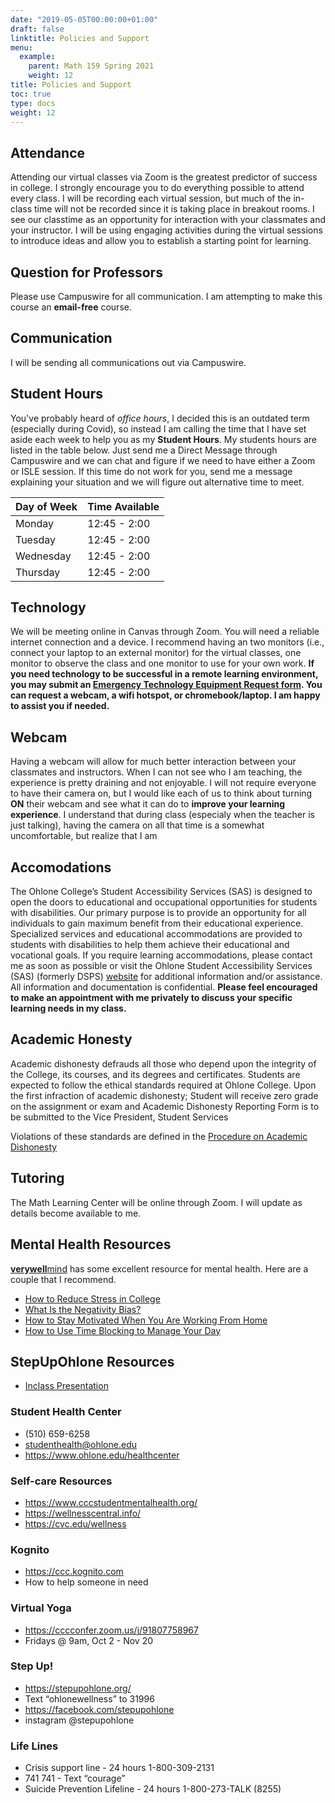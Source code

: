 ```yaml
---
date: "2019-05-05T00:00:00+01:00"
draft: false
linktitle: Policies and Support
menu:
  example:
    parent: Math 159 Spring 2021
    weight: 12
title: Policies and Support
toc: true
type: docs
weight: 12
---
```


## Attendance
Attending our virtual classes via Zoom is the greatest predictor of success in college.  I strongly encourage you to do everything possible to attend every class.  I will be recording each virtual session, but much of the in-class time will not be recorded since it is taking place in breakout rooms.  I see our classtime as an opportunity for interaction with your classmates and your instructor.  I will be using engaging activities during the virtual sessions to introduce ideas and allow you to establish a starting point for learning.  

## Question for Professors
Please use Campuswire for all communication. I am attempting to make this course an **email-free** course.

## Communication
I will be sending all communications out via Campuswire.  

## Student Hours
You've probably heard of *office hours*, I decided this is an outdated term (especially during Covid), so instead I am calling the time that I have set aside each week to help you as my **Student Hours**.  My students hours are listed in the table below.  Just send me a Direct Message through Campuswire and we can chat and figure if we need to have either a Zoom or ISLE session.  If this time do not work for you, send me a message explaining your situation and we will figure out alternative time to meet.

| Day of Week  | Time Available                 |
|--------------|--------------------------------|
| Monday       | 12:45 - 2:00   |
| Tuesday      | 12:45 - 2:00                 |
| Wednesday    | 12:45 - 2:00   |
| Thursday     | 12:45 - 2:00                   |

## Technology
We will be meeting online in Canvas through Zoom. You will need a reliable internet connection and a device.  I recommend having an two monitors (i.e., connect your laptop to an external monitor) for the virtual classes, one monitor to observe the class and one monitor to use for your own work.  **If you need technology to be successful in a remote learning environment, you may submit an [Emergency Technology Equipment Request form](https://ohlone.formstack.com/forms/emergency_technology_equipment_request_form).  You can request a webcam, a wifi hotspot, or chromebook/laptop.  I am happy to assist you if needed.**

## Webcam
Having a webcam will allow for much better interaction between your classmates and instructors.  When I can not see who I am teaching, the experience is pretty draining and not enjoyable.  I will not require everyone to have their camera on, but I would like each of us to think about turning **ON** their webcam and see what it can do to **improve your learning experience**.  I understand that during class (especialy when the teacher is just talking), having the camera on all that time is a somewhat uncomfortable, but realize that I am  


## Accomodations
The Ohlone College’s Student Accessibility Services (SAS) is designed to open the doors to educational and occupational opportunities for students with disabilities. Our primary purpose is to provide an opportunity for all individuals to gain maximum benefit from their educational experience. Specialized services and educational accommodations are provided to students with disabilities to help them achieve their educational and vocational goals. If you require learning accommodations, please contact me as soon as possible or visit the Ohlone Student Accessibility Services (SAS) (formerly DSPS) [website](https://www.ohlone.edu/sas) for additional information and/or assistance.  All information and documentation is confidential.  **Please feel encouraged to make an appointment with me privately to discuss your specific learning needs in my class.**

## Academic Honesty
Academic dishonesty defrauds all those who depend upon the integrity of the College, its courses, and its degrees and certificates. Students are expected to follow the ethical standards required at Ohlone College.  Upon the first infraction of academic dishonesty; Student will receive zero grade on the assignment or exam and Academic Dishonesty Reporting Form is to be submitted to the Vice President, Student Services 

Violations of these standards are defined in the [Procedure on Academic Dishonesty](http://www.ohlone.edu/org/studentservices/academicdishonesty.html) 

## Tutoring
The Math Learning Center will be online through Zoom.  I will update as details become available to me.

## Mental Health Resources
[**verywell**mind](verywellmind.com) has some excellent resource for mental health.  Here are a couple that I recommend.
- [How to Reduce Stress in College](https://www.verywellmind.com/college-life-how-to-reduce-stress-3145176)
- [What Is the Negativity Bias?](https://www.verywellmind.com/negative-bias-4589618)
- [How to Stay Motivated When You Are Working From Home](https://www.verywellmind.com/work-from-home-motivation-4802480)
- [How to Use Time Blocking to Manage Your Day](https://www.verywellmind.com/how-to-use-time-blocking-to-manage-your-day-4797509)

## StepUpOhlone Resources
- [Inclass Presentation](/pdf/stepup.pdf)

### Student Health Center
- (510) 659-6258
- studenthealth@ohlone.edu
- https://www.ohlone.edu/healthcenter
 

### Self-care Resources
- https://www.cccstudentmentalhealth.org/
- https://wellnesscentral.info/
- https://cvc.edu/wellness
 

### Kognito
- https://ccc.kognito.com
- How to help someone in need
 

### Virtual Yoga
- https://cccconfer.zoom.us/j/91807758967
- Fridays @ 9am, Oct 2 - Nov 20
 

### Step Up!
- https://stepupohlone.org/
- Text “ohlonewellness” to 31996
- https://facebook.com/stepupohlone
- instagram @stepupohlone 

### Life Lines
- Crisis support line - 24 hours 1-800-309-2131
- 741 741 - Text “courage”
- Suicide Prevention Lifeline - 24 hours 1-800-273-TALK (8255)